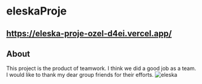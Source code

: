# eleskaProje
## https://eleska-proje-ozel-d4ei.vercel.app/
## About
This project is the product of teamwork.  I think we did a good job as a team.  I would like to thank my dear group friends for their efforts.
![eleska](https://github.com/Nazgul-Racber/eleskaProje-ozel/assets/119047722/b2f69f3d-992f-4a0b-945b-9d232d9be146)
